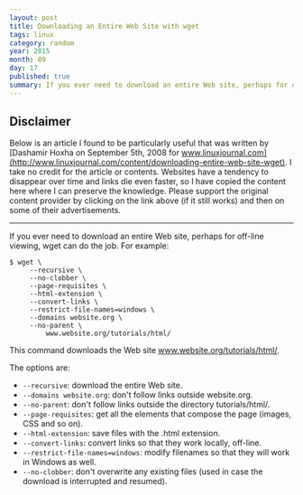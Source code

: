 ```yaml
---
layout: post
title: Downloading an Entire Web Site with wget
tags: linux
category: random
year: 2015
month: 09
day: 17
published: true
summary: If you ever need to download an entire Web site, perhaps for off-line viewing, wget can do the job.
---
```

Disclaimer
----------

Below is an article I found to be particularly useful that was written by [Dashamir Hoxha on September 5th, 2008 for www.linuxjournal.com](http://www.linuxjournal.com/content/downloading-entire-web-site-wget).
I take no credit for the article or contents.
Websites have a tendency to disappear over time and links die even faster, so I have copied the content here where I can preserve the knowledge.
Please support the original content provider by clicking on the link above (if it still works) and then on some of their advertisements.

----------------------------------------

If you ever need to download an entire Web site, perhaps for off-line viewing, wget can do the job. 
For example:

```
$ wget \
     --recursive \
     --no-clobber \
     --page-requisites \
     --html-extension \
     --convert-links \
     --restrict-file-names=windows \
     --domains website.org \
     --no-parent \
         www.website.org/tutorials/html/
```

This command downloads the Web site www.website.org/tutorials/html/.

The options are:

 * ``--recursive``: download the entire Web site.
 * ``--domains website.org``: don't follow links outside website.org.
 * ``--no-parent``: don't follow links outside the directory tutorials/html/.
 * ``--page-requisites``: get all the elements that compose the page (images, CSS and so on).
 * ``--html-extension``: save files with the .html extension.
 * ``--convert-links``: convert links so that they work locally, off-line.
 * ``--restrict-file-names=windows``: modify filenames so that they will work in Windows as well.
 * ``--no-clobber``: don't overwrite any existing files (used in case the download is interrupted and
    resumed).

